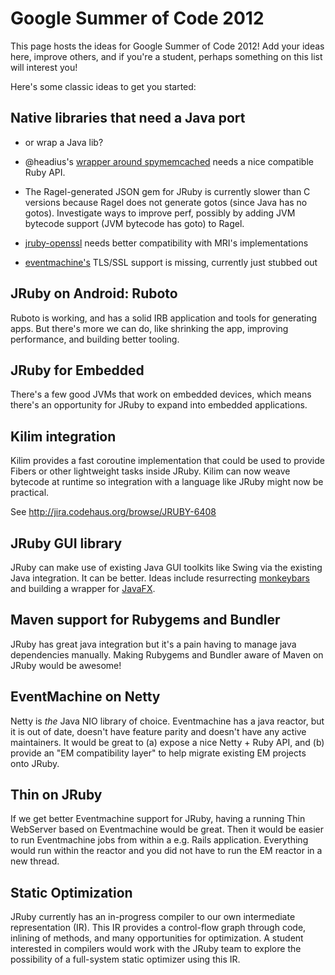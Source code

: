 Google Summer of Code 2012
=========================

This page hosts the ideas for Google Summer of Code 2012! Add your ideas here, improve others, and if you're a student, perhaps something on this list will interest you!

Here's some classic ideas to get you started:

## Native libraries that need a Java port 

* or wrap a Java lib?

* @headius's [wrapper around spymemcached](https://github.com/headius/jruby-spymemcached) needs a nice compatible Ruby API.

* The Ragel-generated JSON gem for JRuby is currently slower than C versions because Ragel does not generate gotos (since Java has no gotos). Investigate ways to improve perf, possibly by adding JVM bytecode support (JVM bytecode has goto) to Ragel.

* [jruby-openssl](https://github.com/jruby/jruby-ossl) needs better compatibility with MRI's implementations

* [eventmachine's](https://github.com/eventmachine/eventmachine) TLS/SSL support is missing, currently just stubbed out

## JRuby on Android: Ruboto

Ruboto is working, and has a solid IRB application and tools for generating apps. But there's more we can do, like shrinking the app, improving performance, and building better tooling.

## JRuby for Embedded

There's a few good JVMs that work on embedded devices, which means there's an opportunity for JRuby to expand into embedded applications.

## Kilim integration

Kilim provides a fast coroutine implementation that could be used to provide Fibers or other lightweight tasks inside JRuby. Kilim can now weave bytecode at runtime so integration with a language like JRuby might now be practical.

See http://jira.codehaus.org/browse/JRUBY-6408

## JRuby GUI library

JRuby can make use of existing Java GUI toolkits like Swing via the existing Java integration. It can be better. Ideas include resurrecting [monkeybars](http://monkeybars.rubyforge.org/) and building a wrapper for [JavaFX](http://javafx.com/).

## Maven support for Rubygems and Bundler

JRuby has great java integration but it's a pain having to manage java dependencies manually. Making Rubygems and Bundler aware of Maven on JRuby would be awesome!

## EventMachine on Netty

Netty is *the* Java NIO library of choice. Eventmachine has a java reactor, but it is out of date, doesn't have feature parity and doesn't have any active maintainers. It would be great to (a) expose a nice Netty + Ruby API, and (b) provide an "EM compatibility layer" to help migrate existing EM projects onto JRuby. 

## Thin on JRuby

If we get better Eventmachine support for JRuby, having a running Thin WebServer based on Eventmachine would be great.
Then it would be easier to run Eventmachine jobs from within a e.g. Rails application. Everything would run within the reactor and you did not have to run the EM reactor in a new thread.

## Static Optimization

JRuby currently has an in-progress compiler to our own intermediate representation (IR). This IR provides a control-flow graph through code, inlining of methods, and many opportunities for optimization. A student interested in compilers would work with the JRuby team to explore the possibility of a full-system static optimizer using this IR.
